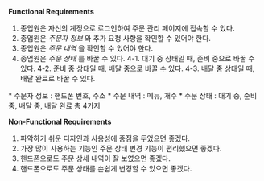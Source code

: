 **Functional Requirements**

1. 종업원은 자신의 계정으로 로그인하여 주문 관리 페이지에 접속할 수 있다.
2. 종업원은 _주문자 정보_ 와 추가 요청 사항을 확인할 수 있어야 한다.
3. 종업원은 _주문 내역_ 을 확인할 수 있어야 한다.
4. 종업원은 _주문 상태_ 를 바꿀 수 있다.
  4-1. 대기 중 상태일 때, 준비 중으로 바꿀 수 있다.
  4-2. 준비 중 상태일 때, 배달 중으로 바꿀 수 있다.
  4-3. 배달 중 상태일 때, 배달 완료로 바꿀 수 있다.

\* 주문자 정보 : 핸드폰 번호, 주소
\* 주문 내역 : 메뉴, 개수
\* 주문 상태 : 대기 중, 준비 중, 배달 중, 배달 완료 총 4가지

**Non-Functional Requirements**

1. 파악하기 쉬운 디자인과 사용성에 중점을 두었으면 좋겠다.
2. 가장 많이 사용하는 기능인 주문 상태 변경 기능이 편리했으면 좋겠다.
3. 핸드폰으로도 주문 상세 내역이 잘 보였으면 좋겠다.
4. 핸드폰으로도 주문 상태를 손쉽게 변경할 수 있으면 좋겠다.
